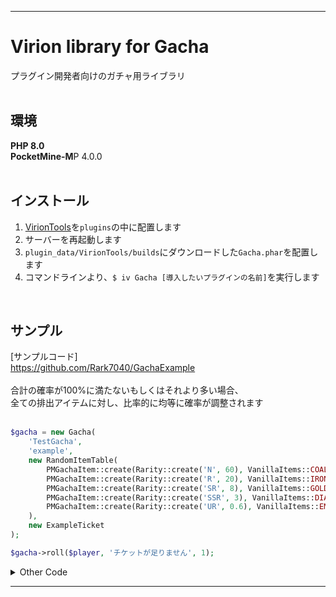 
___
# Virion library for Gacha

プラグイン開発者向けのガチャ用ライブラリ<br>
<br>

## 環境
<strong>PHP 8.0</strong> <br>
<strong>PocketMine-M</strong>P 4.0.0 <br>
<br>


## インストール
1. [VirionTools](https://github.com/ifera-mc/VirionTools)を`plugins`の中に配置します
2. サーバーを再起動します
3. `plugin_data/VirionTools/builds`にダウンロードした`Gacha.phar`を配置します
4. コマンドラインより、`$ iv Gacha [導入したいプラグインの名前]`を実行します <br>
<br>

## サンプル
[サンプルコード]<br>
https://github.com/Rark7040/GachaExample <br>
<br>
合計の確率が100%に満たないもしくはそれより多い場合、<br>
全ての排出アイテムに対し、比率的に均等に確率が調整されます<br>
<br>

```php
$gacha = new Gacha(
	'TestGacha',
	'example',
	new RandomItemTable(
		PMGachaItem::create(Rarity::create('N', 60), VanillaItems::COAL()),
		PMGachaItem::create(Rarity::create('R', 20), VanillaItems::IRON_INGOT()),
		PMGachaItem::create(Rarity::create('SR', 8), VanillaItems::GOLD_INGOT()),
		PMGachaItem::create(Rarity::create('SSR', 3), VanillaItems::DIAMOND()),
		PMGachaItem::create(Rarity::create('UR', 0.6), VanillaItems::EMERALD()),
	),
	new ExampleTicket
);

$gacha->roll($player, 'チケットが足りません', 1);
```
<details>
<summary> Other Code</summary>

```php
<?php
declare(strict_types=1);

namespace rarkhopper\gacha_example;

use pocketmine\item\Item;
use pocketmine\player\Player;
use pocketmine\world\sound\PopSound;
use rarkhopper\gacha\IGachaItem;
use rarkhopper\gacha\IRarity;
use rarkhopper\gacha\Rarity;

class PMGachaItem implements IGachaItem{
	protected Rarity $rarity;
	protected Item $item;

	public static function create(Rarity $rarity, Item $item):static{
		$instance = new static;
		$instance->rarity = $rarity;
		$instance->item = $item;
		return $instance;
	}

	public function getRarity():IRarity{
		return $this->rarity;
	}

	public function giveItem(Player $player):void{
		$player->sendMessage('['.$this->getRarity()->getName().'] '.$this->item->getName());
		$player->getInventory()->addItem(clone $this->item);
		$world = $player->getWorld();
		$world->addSound($player->getPosition(), new PopSound());
	}
}
```

```php
<?php
declare(strict_types=1);

namespace rarkhopper\gacha_example;

use pocketmine\item\VanillaItems;
use pocketmine\player\Player;
use rarkhopper\gacha\ITicket;

class ExampleTicket implements ITicket{
	public function has(Player $player, int $count):bool{
		return $player->getInventory()->contains(VanillaItems::GOLD_NUGGET()->setCount($count));
	}

	public function consume(Player $player, int $count):void{
		$player->getInventory()->removeItem(VanillaItems::GOLD_NUGGET()->setCount($count));
	}
}
```

</details>

---